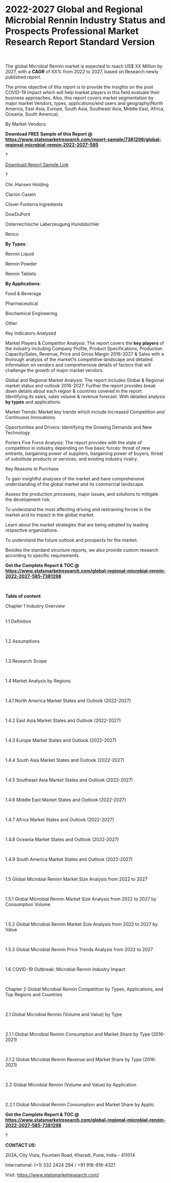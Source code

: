 <h1>2022-2027 Global and Regional Microbial Rennin Industry Status and Prospects Professional Market Research Report Standard Version</h1><br/><p>The global Microbial Rennin market is expected to reach US$ XX Million by 2027, with a <strong>CAGR</strong> of XX% from 2022 to 2027, based on Research newly published report.</p>
 
 
 
 <p>The prime objective of this report is to provide the insights on the post COVID-19 impact which will help market players in this field evaluate their business approaches. Also, this report covers market segmentation by major market Vendors, types, applications/end users and geography(North America, East Asia, Europe, South Asia, Southeast Asia, Middle East, Africa, Oceania, South America).</p>
 
 
 
 <p>By Market Vendors:</p>
 
 
 
 <div><b>Download FREE Sample of this Report @ <a href="https://www.statsmarketresearch.com/download-free-sample/7381298/global-regional-microbial-rennin-2022-2027-585">https://www.statsmarketresearch.com/report-sample/7381298/global-regional-microbial-rennin-2022-2027-585</a></b></div>
 
 
 
 <p>? </p>
 
 
 
 <p><a href="https://www.statsmarketresearch.com/download-free-sample/7381298/global-regional-microbial-rennin-2022-2027-585">Download Report Sample Link</a></p>
 
 
 
 <p>? </p>
 
 
 
 <p>Chr. Hansen Holding</p>
 
 
 
 <p>Clarion Casein</p>
 
 
 
 <p>Clover Fonterra Ingredients</p>
 
 
 
 <p>DowDuPont</p>
 
 
 
 <p>Osterreichische Laberzeugung Hundsbichler</p>
 
 
 
 <p>Renco</p>
 
 
 
 <p><strong>By Types</strong>:</p>
 
 
 
 <p>Rennin Liquid</p>
 
 
 
 <p>Rennin Powder</p>
 
 
 
 <p>Rennin Tablets</p>
 
 
 
 <p><strong><strong>By Applications</strong></strong>:</p>
 
 
 
 <p>Food & Beverage</p>
 
 
 
 <p>Pharmaceutical</p>
 
 
 
 <p>Biochemical Engineering</p>
 
 
 
 <p>Other</p>
 
 
 
 <p>Key Indicators Analysed</p>
 
 
 
 <p>Market Players & Competitor Analysis: The report covers the <strong>key players</strong> of the industry including Company Profile, Product Specifications, Production Capacity/Sales, Revenue, Price and Gross Margin 2016-2027 & Sales with a thorough analysis of the market?s competitive landscape and detailed information on vendors and comprehensive details of factors that will challenge the growth of major market vendors.</p>
 
 
 
 <p>Global and Regional Market Analysis: The report includes Global & Regional market status and outlook 2016-2027. Further the report provides break down details about each region & countries covered in the report. Identifying its sales, sales volume & revenue forecast. With detailed analysis <strong>by types</strong> and applications.</p>
 
 
 
 <p>Market Trends: Market key trends which include Increased Competition and Continuous Innovations.</p>
 
 
 
 <p>Opportunities and Drivers: Identifying the Growing Demands and New Technology</p>
 
 
 
 <p>Porters Five Force Analysis: The report provides with the state of competition in industry depending on five basic forces: threat of new entrants, bargaining power of suppliers, bargaining power of buyers, threat of substitute products or services, and existing industry rivalry.</p>
 
 
 
 <p>Key Reasons to Purchase</p>
 
 
 
 <p>To gain insightful analyses of the market and have comprehensive understanding of the global market and its commercial landscape.</p>
 
 
 
 <p>Assess the production processes, major issues, and solutions to mitigate the development risk.</p>
 
 
 
 <p>To understand the most affecting driving and restraining forces in the market and its impact in the global market.</p>
 
 
 
 <p>Learn about the market strategies that are being adopted by leading respective organizations.</p>
 
 
 
 <p>To understand the future outlook and prospects for the market.</p>
 
 
 
 <p>Besides the standard structure reports, we also provide custom research according to specific requirements.</p>
 
 
 
 <div><b>Get the Complete Report & TOC @ <a href="https://www.statsmarketresearch.com/global-regional-microbial-rennin-2022-2027-585-7381298">https://www.statsmarketresearch.com/global-regional-microbial-rennin-2022-2027-585-7381298</a></b></div>
 
 
 
 <p><br />
 
 <b>Table of content</b></p>
 
 
 
 <p>Chapter 1 Industry Overview<br />
 
 <br />
 
 1.1 Definition<br />
 
 <br />
 
 1.2 Assumptions<br />
 
 <br />
 
 1.3 Research Scope<br />
 
 <br />
 
 1.4 Market Analysis by Regions<br />
 
 <br />
 
 1.4.1 North America Market States and Outlook (2022-2027)<br />
 
 <br />
 
 1.4.2 East Asia Market States and Outlook (2022-2027)<br />
 
 <br />
 
 1.4.3 Europe Market States and Outlook (2022-2027)<br />
 
 <br />
 
 1.4.4 South Asia Market States and Outlook (2022-2027)<br />
 
 <br />
 
 1.4.5 Southeast Asia Market States and Outlook (2022-2027)<br />
 
 <br />
 
 1.4.6 Middle East Market States and Outlook (2022-2027)<br />
 
 <br />
 
 1.4.7 Africa Market States and Outlook (2022-2027)<br />
 
 <br />
 
 1.4.8 Oceania Market States and Outlook (2022-2027)<br />
 
 <br />
 
 1.4.9 South America Market States and Outlook (2022-2027)<br />
 
 <br />
 
 1.5 Global Microbial Rennin Market Size Analysis from 2022 to 2027<br />
 
 <br />
 
 1.5.1 Global Microbial Rennin Market Size Analysis from 2022 to 2027 by Consumption Volume<br />
 
 <br />
 
 1.5.2 Global Microbial Rennin Market Size Analysis from 2022 to 2027 by Value<br />
 
 <br />
 
 1.5.3 Global Microbial Rennin Price Trends Analysis from 2022 to 2027<br />
 
 <br />
 
 1.6 COVID-19 Outbreak: Microbial Rennin Industry Impact<br />
 
 <br />
 
 Chapter 2 Global Microbial Rennin Competition by Types, Applications, and Top Regions and Countries<br />
 
 <br />
 
 2.1 Global Microbial Rennin (Volume and Value) by Type<br />
 
 <br />
 
 2.1.1 Global Microbial Rennin Consumption and Market Share by Type (2016-2021)<br />
 
 <br />
 
 2.1.2 Global Microbial Rennin Revenue and Market Share by Type (2016-2021)<br />
 
 <br />
 
 2.2 Global Microbial Rennin (Volume and Value) by Application<br />
 
 <br />
 
 2.2.1 Global Microbial Rennin Consumption and Market Share by Applic</p>
 
 
 
 <div><b>Get the Complete Report & TOC @ <a href="https://www.statsmarketresearch.com/global-regional-microbial-rennin-2022-2027-585-7381298">https://www.statsmarketresearch.com/global-regional-microbial-rennin-2022-2027-585-7381298</a></b></div>
 
 
 
 <p>? </p>
 
 
 
 <p><b>CONTACT US:</b><br />
 
 203A, City Vista, Fountain Road, Kharadi, Pune, India - 411014<br />
 
 International: (+1) 332 2424 294 / +91 916-916-4321<br />
 
 Visit: <a href="https://www.statsmarketresearch.com/">https://www.statsmarketresearch.com/</a></p>